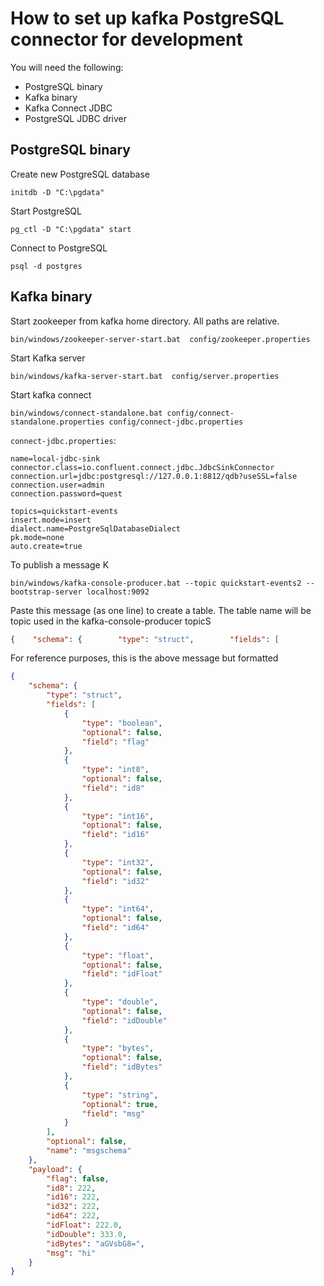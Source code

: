 # How to set up kafka PostgreSQL connector for development

You will need the following:

- PostgreSQL binary
- Kafka binary
- Kafka Connect JDBC
- PostgreSQL JDBC driver

## PostgreSQL binary

Create new PostgreSQL database

```shell script
initdb -D "C:\pgdata"
```

Start PostgreSQL

```shell script
pg_ctl -D "C:\pgdata" start
```

Connect to PostgreSQL

```shell script
psql -d postgres
```

## Kafka binary

Start zookeeper from kafka home directory. All paths are relative.

```shell script
bin/windows/zookeeper-server-start.bat  config/zookeeper.properties
```

Start Kafka server

```shell script
bin/windows/kafka-server-start.bat  config/server.properties
```

Start kafka connect

```shell script
bin/windows/connect-standalone.bat config/connect-standalone.properties config/connect-jdbc.properties
```

`connect-jdbc.properties`:

```properties
name=local-jdbc-sink
connector.class=io.confluent.connect.jdbc.JdbcSinkConnector
connection.url=jdbc:postgresql://127.0.0.1:8812/qdb?useSSL=false
connection.user=admin
connection.password=quest

topics=quickstart-events
insert.mode=insert
dialect.name=PostgreSqlDatabaseDialect
pk.mode=none
auto.create=true
```

To publish a message
K
```shell
bin/windows/kafka-console-producer.bat --topic quickstart-events2 --bootstrap-server localhost:9092
```

Paste this message (as one line) to create a table. The table name will be topic used in the kafka-console-producer
topicS

```json
{    "schema": {        "type": "struct",        "fields": [            {                "type": "boolean",                "optional": false,               "field": "flag"            },            {                "type": "int8",                "optional": false,                "field": "id8"           },           {                "type": "int16",                "optional": false,                "field": "id16"            },            {                "type":"int32",                "optional": false,                "field": "id32"            },          {                  "type": "int64",               "optional": false,                "field": "id64"            },            {                "type": "float",                "optional": false,                "field": "idFloat"            },            {                "type": "double",                "optional": false,                "field": "idDouble"            },              {                "type": "string",                "optional": true,                "field": "msg"            }      ],        "optional": false,        "name": "msgschema"    },    "payload": {        "flag": false,        "id8": 222,        "id16": 222,        "id32": 222,        "id64": 222,        "idFloat": 222.0,        "idDouble": 333.0,               "msg": "hi"  }}
```

For reference purposes, this is the above message but formatted

```json
{
    "schema": {
        "type": "struct",
        "fields": [
            {
                "type": "boolean",
                "optional": false,
                "field": "flag"
            },
            {
                "type": "int8",
                "optional": false,
                "field": "id8"
            },
            {
                "type": "int16",
                "optional": false,
                "field": "id16"
            },
            {
                "type": "int32",
                "optional": false,
                "field": "id32"
            },
            {
                "type": "int64",
                "optional": false,
                "field": "id64"
            },
            {
                "type": "float",
                "optional": false,
                "field": "idFloat"
            },
            {
                "type": "double",
                "optional": false,
                "field": "idDouble"
            },
            {
                "type": "bytes",
                "optional": false,
                "field": "idBytes"
            },
            {
                "type": "string",
                "optional": true,
                "field": "msg"
            }
        ],
        "optional": false,
        "name": "msgschema"
    },
    "payload": {
        "flag": false,
        "id8": 222,
        "id16": 222,
        "id32": 222,
        "id64": 222,
        "idFloat": 222.0,
        "idDouble": 333.0,
        "idBytes": "aGVsbG8=",
        "msg": "hi"
    }
}
```